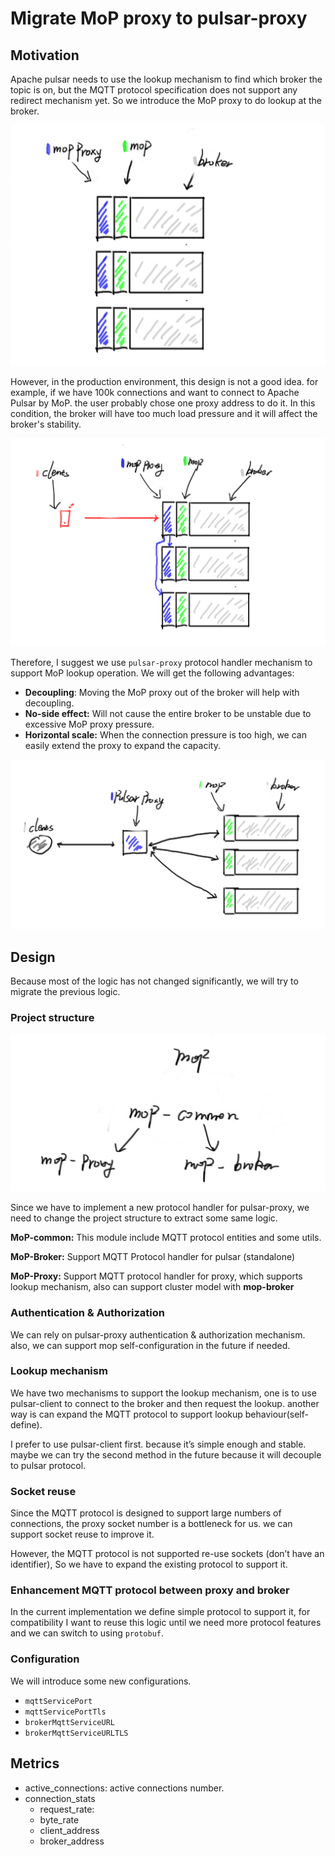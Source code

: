 # Migrate MoP proxy to pulsar-proxy

## Motivation

Apache pulsar needs to use the lookup mechanism to find which broker the topic is on, but the MQTT protocol specification does not support any redirect mechanism yet. So we introduce the MoP proxy to do lookup at the broker. 

![Untitled](./images/0.png)

However, in the production environment, this design is not a good idea. for example, if we have 100k connections and want to connect to Apache Pulsar by MoP. the user probably chose one proxy address to do it. In this condition, the broker will have too much load pressure and it will affect the broker's stability.

![Untitled](./images/1.png)

Therefore, I suggest we use `pulsar-proxy` protocol handler mechanism to support MoP lookup operation. We will get the following advantages:

- **Decoupling**: Moving the MoP proxy out of the broker will help with decoupling.
- **No-side effect:** Will not cause the entire broker to be unstable due to excessive MoP proxy pressure.
- **Horizontal scale:** When the connection pressure is too high, we can easily extend the proxy to expand the capacity.

![Untitled](./images/2.png)

## Design

Because most of the logic has not changed significantly, we will try to migrate the previous logic.

### Project structure

![Untitled](./images/3.png)

Since we have to implement a new protocol handler for pulsar-proxy, we need to change the project structure to extract some same logic.

**MoP-common:**  This module include MQTT protocol entities and some utils.

**MoP-Broker:** Support MQTT Protocol handler for pulsar (standalone)

**MoP-Proxy:** Support MQTT protocol handler for proxy, which supports lookup mechanism, also can support cluster model with **mop-broker**

### Authentication & Authorization

We can rely on pulsar-proxy authentication & authorization mechanism. also, we can support mop self-configuration in the future if needed.

### Lookup mechanism

We have two mechanisms to support the lookup mechanism, one is to use pulsar-client to connect to the broker and then request the lookup. another way is can expand the MQTT protocol to support lookup behaviour(self-define).

I prefer to use pulsar-client first. because it’s simple enough and stable. maybe we can try the second method in the future because it will decouple to pulsar protocol.

### Socket reuse

Since the MQTT protocol is designed to support large numbers of connections, the proxy socket number is a bottleneck for us. we can support socket reuse to improve it.

However, the MQTT protocol is not supported re-use sockets (don’t have an identifier), So we have to expand the existing protocol to support it.


### Enhancement MQTT protocol between proxy and broker

In the current implementation we define simple protocol to support it, for compatibility I want to reuse this logic until we need more protocol features and we can switch to using `protobuf`.

### Configuration

We will introduce some new configurations.

- `mqttServicePort`
- `mqttServicePortTls`
- `brokerMqttServiceURL`
- `brokerMqttServiceURLTLS`

## Metrics

- active_connections: active connections number.
- connection_stats
    - request_rate:
    - byte_rate
    - client_address
    - broker_address